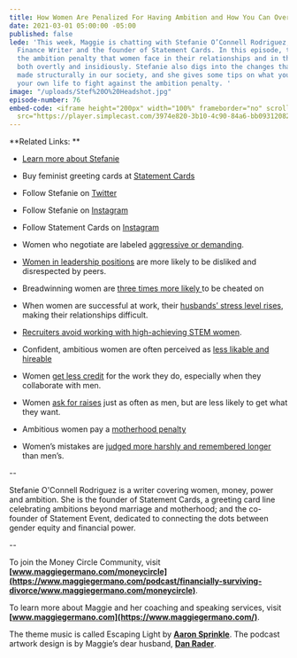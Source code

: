 ```yaml
---
title: How Women Are Penalized For Having Ambition and How You Can Overcome It
date: 2021-03-01 05:00:00 -05:00
published: false
lede: 'This week, Maggie is chatting with Stefanie O’Connell Rodriguez, who is a Personal
  Finance Writer and the founder of Statement Cards. In this episode, they chat about
  the ambition penalty that women face in their relationships and in the workplace,
  both overtly and insidiously. Stefanie also digs into the changes that need to be
  made structurally in our society, and she gives some tips on what you can do in
  your own life to fight against the ambition penalty. '
image: "/uploads/Stef%20O%20Headshot.jpg"
episode-number: 76
embed-code: <iframe height="200px" width="100%" frameborder="no" scrolling="no" seamless
  src="https://player.simplecast.com/3974e820-3b10-4c90-84a6-bb0931208239?dark=false"></iframe>
---
```


**Related Links: **

* [Learn more about Stefanie](https://stefanieoconnell.com/)

* Buy feminist greeting cards at [Statement Cards](https://stefanieoconnell.com/statement-cards)

* Follow Stefanie on [Twitter](https://twitter.com/stefanieoconnel)

* Follow Stefanie on [Instagram](https://www.instagram.com/stefanieoconnell/)

* Follow Statement Cards on [Instagram](https://www.instagram.com/statementcards/)

* Women who negotiate are labeled [aggressive or demanding](https://wappp.hks.harvard.edu/files/wappp/files/social_incentives_for_gender_differences_in_the_propensity_to_initiate_negotiations-_sometimes_it_does_hurt_to_ask_0.pdf).

* [Women in leadership positions](https://www.sciencedirect.com/science/article/abs/pii/S0022103111002514) are more likely to be disliked and disrespected by peers.

* Breadwinning women are [three times more likely ](https://journals.sagepub.com/doi/abs/10.1177/0003122415579989)to be cheated on

* When women are successful at work, their [husbands’ stress level rises](https://www.sciencedaily.com/releases/2019/11/191119105549.htm#:\~:text=of%20household%20income-,Study%20of%20US%20data%20shows%20persistent%20social%20norms%20about,can%20harm%20men's%20mental%20health&text=Summary%3A,wages%20rise%20beyond%20that%20point.), making their relationships difficult.

* [Recruiters avoid working with high-achieving STEM women](https://journals.sagepub.com/doi/full/10.1177/0003122418762291).

* Confident, ambitious women are often perceived as [less likable and hireable](https://spssi.onlinelibrary.wiley.com/doi/abs/10.1111/0022-4537.00239)

* Women [get less credit](https://hbr.org/2016/02/proof-that-women-get-less-credit-for-teamwork) for the work they do, especially when they collaborate with men.

* Women [ask for raises](https://onlinelibrary.wiley.com/doi/abs/10.1111/irel.12214) just as often as men, but are less likely to get what they want.

* Ambitious women pay a [motherhood penalty](http://gap.hks.harvard.edu/getting-job-there-motherhood-penalty)

* Women’s mistakes are [judged more harshly and remembered longer](https://fairygodboss.com/articles/women-are-judged-more-harshly-than-men-when-they-make-a-mistake-heres-proof) than men’s.

--

Stefanie O'Connell Rodriguez is a writer covering women, money, power and ambition. She is the founder of Statement Cards, a greeting card line celebrating ambitions beyond marriage and motherhood; and the co-founder of Statement Event, dedicated to connecting the dots between gender equity and financial power.

--

To join the Money Circle Community, visit **[www.maggiegermano.com/moneycircle](https://www.maggiegermano.com/podcast/financially-surviving-divorce/www.maggiegermano.com/moneycircle)**.

To learn more about Maggie and her coaching and speaking services, visit **[www.maggiegermano.com](https://www.maggiegermano.com/)**.

The theme music is called Escaping Light by **[Aaron Sprinkle](http://aaronsprinklemusic.com/)**. The podcast artwork design is by Maggie’s dear husband, **[Dan Rader](https://danrdesign.com/)**.